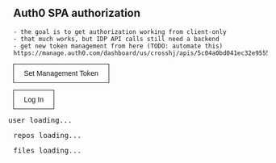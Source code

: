 <!-- no-select -->

<!-- wish this would work right now -->
<link rel="stylesheet" href=".../shared.styl/::preview::/">

## Auth0 SPA authorization
	- the goal is to get authorization working from client-only
	- that much works, but IDP API calls still need a backend
	- get new token management from here (TODO: automate this)
	https://manage.auth0.com/dashboard/us/crosshj/apis/5c04a0bd041ec32e95553613/explorer


<button onclick="
	const token = window.prompt('Enter Management Token');
	token && localStorage.setItem('auth0MngToken', token);
">Set Management Token</button>

<button id="login">Log In</button>

<button id="logout" class="hidden">Log 0ut</button>

<pre id="user">user loading...</pre>
<pre id="repos">repos loading...</pre>
<pre id="files">files loading...</pre>

<style>
	::-webkit-scrollbar { width: 5px; height: 5px; }
	::-webkit-scrollbar-corner,
	::-webkit-scrollbar-track { background: transparent; }
	::-webkit-scrollbar-thumb { background: #888; }
	::-webkit-scrollbar-thumb:hover { background: #555; }

	.hidden { display: none; }
	#container {
		display: flex;
		flex-direction: column;
		align-items: center;
	}
	#user {
		width: 70em;
		max-width: 90vw;
		margin-left: -10px;
	}
	#login, #logout, button {
		background: transparent;
		font-size: 1em;
		color: inherit;
		padding: 10px 20px;
		border: 1px solid;
	}
	#login:hover {
		background: #666;
		color: white;
	}
</style>

<script>
	document.title = "Auth0 SPA Experiment";
	window.auth0=window.auth0 || {};
	const loginButton = document.getElementById('login');
	const logoutButton = document.getElementById('logout');
	const userInfo = document.getElementById('user');
	const reposInfo = document.getElementById('repos');
	const filesInfo = document.getElementById('files');

	var s = document.createElement("script");
	s.type = "text/javascript";
	s.src = "https://cdn.auth0.com/js/auth0-spa-js/1.7/auth0-spa-js.production.js";
	s.onload = auth0AttachedCb;
	document.head.appendChild(s);

	const delay = time => new Promise(r=>setTimeout(r, time));

	async function User(){

		const user = await auth0.getUser();
		if(!user) {
			loginButton.style.display = "block";
			[userInfo, reposInfo, filesInfo]
				.forEach(x => x.classList.add('hidden'));
		}
		if(user){
			/*const token = await auth0.getTokenWithPopup({
				audience: 'https://crosshj.auth0.com/api/v2/',
				scope: 'read:user_idp_tokens'
			});
			console.log({ token });
			*/
			const manageToken = localStorage.getItem('auth0MngToken');
			if(!manageToken){
				userInfo.innerHTML = JSON.stringify(user, null, 2);
				logoutButton.classList.remove('hidden');

				console.error('managment token is not set; will not attempt to get provider token');
				return;
			}
			const manRes = await fetch(`https://crosshj.auth0.com/api/v2/users/${user.sub}`, {
				headers: {
						'Authorization': 'Bearer ' + manageToken,
						'Content-Type': 'application/json'
				}
			});
			const manResJson = await manRes.json();
			userInfo.innerHTML = JSON.stringify(manResJson, null, 2);
			logoutButton.classList.remove('hidden');
			/*
				var myHeaders = new Headers();
				myHeaders.append("Authorization", "Bearer " + manResJson.identities.find(x => x.connection === "dropbox").access_token);
				myHeaders.append("Content-Type", "application/json");

				var raw = JSON.stringify({"limit":1000,"path":""});

				var requestOptions = {
					method: 'POST',
					headers: myHeaders,
					body: raw,
					redirect: 'follow'
				};

				fetch("https://api.dropboxapi.com/2/files/list_folder", requestOptions)
					.then(response => response.text())
					.then(result => console.log(result))
					.catch(error => console.log('error', error));
			*/

		}
	}
	async function Repos(){
		await delay(1000);
		reposInfo.innerHTML = '[ repos from backend ]';
	}
	async function Files(){
		await delay(1000);
		filesInfo.innerHTML = '[ files from backend ]';
	}

	function auth0AttachedCb(){
		(async () => {
			loginButton.classList.add('hidden');
			try{
				auth0 = await createAuth0Client({
					domain: 'crosshj.auth0.com',
					client_id: 'LJ3RP61zaDixMQXCYMXAR54ahWHImW3p',
					scope: 'read:user_idp_tokens',
					redirect_uri: `${document.location.origin}/bartok/.welcome/WIP/auth0.md/::preview::/`
				});
				const queryString = window.location.search.replace('?','');
				if(queryString.includes('code=')){
						await auth0.handleRedirectCallback();
						window.history.replaceState({}, document.title, window.location.pathname);
						logoutButton.classList.remove('hidden');
				}
				await User();
				await Repos();
				await Files();
			} catch(e){
				console.error(e);
			}

			loginButton
				.addEventListener('click', async (e) => {
					if(!auth0){ return console.log('no auth0 client'); }
					e.preventDefault();
					//await auth0.loginWithPopup();
					await auth0.loginWithRedirect({
						redirect_uri: `${document.location.origin}/bartok/.welcome/WIP/auth0.md/::preview::/`
					});
				});

			 logoutButton
				.addEventListener('click', async (e) => {
					if(!auth0){ return console.log('no auth0 client'); }
					e.preventDefault();
					//await auth0.loginWithPopup();
					await auth0.logout({
						returnTo: `${document.location.origin}/bartok/.welcome/WIP/auth0.md/::preview::/`
					});
				});

		})();
	}
</script>